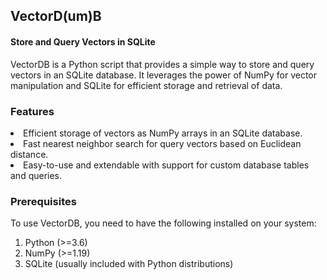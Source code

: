 <h2> VectorD(um)B </h2>
<h4>Store and Query Vectors in SQLite</h4>

<p>
VectorDB is a Python script that provides a simple way to store and query vectors in an SQLite database. It leverages the power of NumPy for vector manipulation and SQLite for efficient storage and retrieval of data.
</p>

<h3>Features</h3>

<li>Efficient storage of vectors as NumPy arrays in an SQLite database.</li>
<li>Fast nearest neighbor search for query vectors based on Euclidean distance.</li>
<li>Easy-to-use and extendable with support for custom database tables and queries.</li>

<h3>Prerequisites</h3>

To use VectorDB, you need to have the following installed on your system:

1. Python (>=3.6)
2. NumPy (>=1.19)
3. SQLite (usually included with Python distributions)